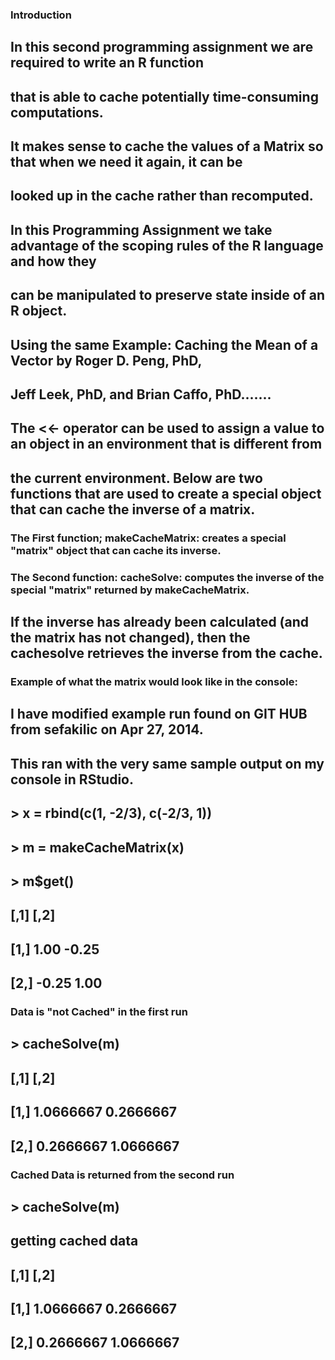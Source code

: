 ### Introduction
##  In this second programming assignment we are required to write an R function 
##  that is able to cache potentially time-consuming computations. 

##  It makes sense to cache the values of a Matrix so that when we need it again, it can be 
##  looked up in the cache rather than recomputed. 

##  In this Programming Assignment we take advantage of the scoping rules of the R language and how they 
##  can be manipulated to preserve state inside of an R object.

##  Using the same Example: Caching the Mean of a Vector by Roger D. Peng, PhD, 
##  Jeff Leek, PhD, and Brian Caffo, PhD.......

##  The <<- operator can be used to assign a value to an object in an environment that is different from 
##  the current environment. Below are two functions that are used to create a special object that can cache the inverse of a matrix.

###  The First function; makeCacheMatrix: creates a special "matrix" object that can cache its inverse.
###  The Second function: cacheSolve: computes the inverse of the special "matrix" returned by makeCacheMatrix. 
##   If the inverse has already been calculated (and the matrix has not changed), then the cachesolve retrieves the inverse   from the cache.

### Example of what the matrix would look like in the console: 
##  I have modified example run found on GIT HUB from sefakilic on Apr 27, 2014.
##  This ran with the very same sample output on my console in RStudio.
##  > x = rbind(c(1, -2/3), c(-2/3, 1))
##  > m = makeCacheMatrix(x)
##  > m$get()
##       [,1]  [,2]
## [1,]  1.00 -0.25
## [2,] -0.25  1.00

### Data is "not Cached" in the first run
## > cacheSolve(m)
##           [,1]      [,2]
## [1,] 1.0666667 0.2666667
## [2,] 0.2666667 1.0666667

### Cached Data is returned from the second run 
## > cacheSolve(m)
## getting cached data
##        [,1]      [,2]
## [1,] 1.0666667 0.2666667
## [2,] 0.2666667 1.0666667
